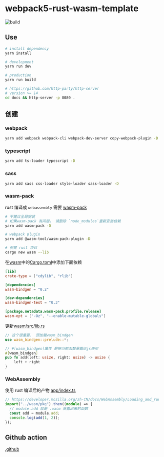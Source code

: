 # webpack5-rust-wasm-template

![build](https://github.com/freeshineit/webpack5-rust-wasm-template/workflows/build/badge.svg)

## Use

```bash
# install dependency
yarn install

# development
yarn run dev

# production
yarn run build

# https://github.com/http-party/http-server
# version >= 14
cd docs && http-server -p 8080 .
```


## 创建

### webpack

```bash
yarn add webpack webpack-cli webpack-dev-server copy-webpack-plugin -D
```

### typescript

```bash
yarn add ts-loader typescript -D
```

### sass

```bash
yarn add sass css-loader style-loader sass-loader -D

```

### wasm-pack

rust 编译成 `webassembly` 需要 [wasm-pack](https://rustwasm.github.io/wasm-pack/)

```bash
# 不建议全局安装
# 如果wasm-pack 有问题， 请删除 `node_modules`重新安装依赖
yarn add wasm-pack -D

# webpack plugin
yarn add @wasm-tool/wasm-pack-plugin -D

# 创建 rust 项目
cargo new wasm --lib
```

在[wasm](./wasm)中的[Cargo.toml](./wasm/Cargo.toml)中添加下面依赖

```toml
[lib]
crate-type = ["cdylib", "rlib"]

[dependencies]
wasm-bindgen = "0.2"

[dev-dependencies]
wasm-bindgen-test = "0.3"

[package.metadata.wasm-pack.profile.release]
wasm-opt = ["-Oz", "--enable-mutable-globals"]
```

更新[wasm/src/lib.rs](./wasm/src/lib.rs)

```rust
// 这个很重要， 预加载wasm_bindgen
use wasm_bindgen::prelude::*;

// #[wasm_bindgen]属性 是把当前函数暴露给js使用
#[wasm_bindgen]
pub fn add(left: usize, right: usize) -> usize {
    left + right
}
```

### WebAssembly

使用 rust 编译后的产物 [app/index.ts](./app/index.ts)

```ts
// https://developer.mozilla.org/zh-CN/docs/WebAssembly/Loading_and_running
import("../wasm/pkg").then((module) => {
  // module.add 就是 .wasm 暴露出来的函数
  const add = module.add;
  console.log(add(1, 2));
});
```
 
## Github action

[.github](./.github/workflows/cl.yml)